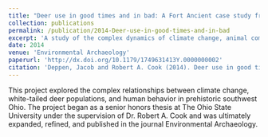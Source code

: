 ```yaml
---
title: "Deer use in good times and in bad: A Fort Ancient case study from southwest Ohio"
collection: publications
permalink: /publication/2014-Deer-use-in-good-times-and-in-bad
excerpt: 'A study of the complex dynamics of climate change, animal communities, and human behavior'
date: 2014
venue: 'Environmental Archaeology'
paperurl: 'http://dx.doi.org/10.1179/1749631413Y.0000000002'
citation: 'Deppen, Jacob and Robert A. Cook (2014). Deer use in good times and in bad: A Fort Ancient case study from southwest Ohio. <i>Environmental Archaeology</i> 19(1):72-83.'
---
```


This project explored the complex relationships between climate change, white-tailed deer populations, and human behavior in prehistoric southwest Ohio. The project began as a senior honors thesis at The Ohio State University under the supervision of Dr. Robert A. Cook and was ultimately expanded, refined, and published in the journal Environmental Archaeology.